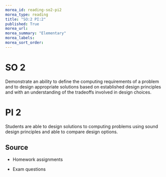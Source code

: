 ```yaml
---
morea_id: reading-so2-pi2
morea_type: reading
title: "SO:2 PI:2"
published: True
morea_url:
morea_summary: "Elementary"
morea_labels:
morea_sort_order:
---
```


# SO 2 

Demonstrate an ability to define the computing requirements of a problem and to design appropriate solutions based on established design principles and with an understanding of the tradeoffs involved in design choices.

# PI 2

Students are able to design solutions to computing problems using sound design principles and able to compare design options.

## Source

* Homework assignments

* Exam questions
